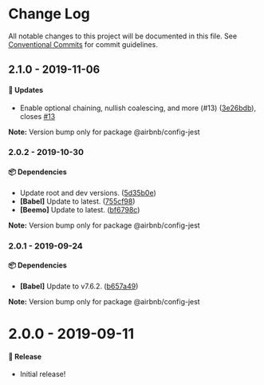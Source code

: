 # Change Log

All notable changes to this project will be documented in this file.
See [Conventional Commits](https://conventionalcommits.org) for commit guidelines.

## 2.1.0 - 2019-11-06

#### 🚀 Updates

- Enable optional chaining, nullish coalescing, and more (#13) ([3e26bdb](https://github.com/airbnb/nimbus/commit/3e26bdb)), closes [#13](https://github.com/airbnb/nimbus/issues/13)

**Note:** Version bump only for package @airbnb/config-jest





### 2.0.2 - 2019-10-30

#### 📦 Dependencies

- Update root and dev versions. ([5d35b0e](https://github.com/airbnb/nimbus/commit/5d35b0e))
- **[Babel]** Update to latest. ([755cf98](https://github.com/airbnb/nimbus/commit/755cf98))
- **[Beemo]** Update to latest. ([bf6798c](https://github.com/airbnb/nimbus/commit/bf6798c))

**Note:** Version bump only for package @airbnb/config-jest





### 2.0.1 - 2019-09-24

#### 📦 Dependencies

- **[Babel]** Update to v7.6.2. ([b657a49](https://github.com/airbnb/nimbus/commit/b657a49))

**Note:** Version bump only for package @airbnb/config-jest





# 2.0.0 - 2019-09-11

#### 🎉 Release

- Initial release!
